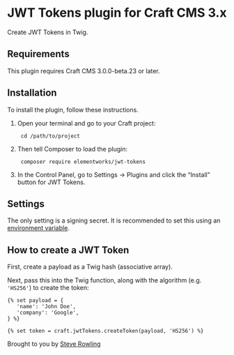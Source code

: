 # JWT Tokens plugin for Craft CMS 3.x

Create JWT Tokens in Twig.

## Requirements

This plugin requires Craft CMS 3.0.0-beta.23 or later.

## Installation

To install the plugin, follow these instructions.

1. Open your terminal and go to your Craft project:

        cd /path/to/project

2. Then tell Composer to load the plugin:

        composer require elementworks/jwt-tokens

3. In the Control Panel, go to Settings → Plugins and click the “Install” button for JWT Tokens.

## Settings

The only setting is a signing secret. It is recommended to set this using an [environment variable](https://docs.craftcms.com/v3/config/environments.html).

## How to create a JWT Token

First, create a payload as a Twig hash (associative array).

Next, pass this into the Twig function, along with the algorithm (e.g. `'HS256'`) to create the token:

```twig
{% set payload = {
   'name': 'John Doe',
   'company': 'Google',
} %}

{% set token = craft.jwtTokens.createToken(payload, 'HS256') %}
```

Brought to you by [Steve Rowling](https://springworks.co.uk)
